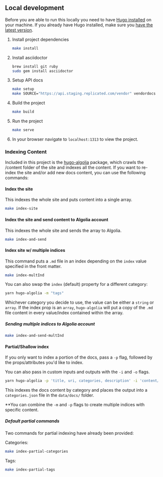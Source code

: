 ## Local development

Before you are able to run this locally you need to have [Hugo installed](https://gohugo.io/getting-started/installing/) on your machine. If you already have Hugo installed, make sure you [have the latest version](https://gohugo.io/getting-started/installing/#upgrade-hugo).

1. Install project dependencies
   ```bash
   make install
   ```

2. Install asciidoctor
   ```bash
   brew install git ruby
   sudo gem install asciidoctor
   ```

3. Setup API docs
   ```bash
   make setup
   make SOURCE="https://api.staging.replicated.com/vendor" vendordocs
   ```

4. Build the project
   ```bash
   make build
   ```

5. Run the project
   ```bash
   make serve
   ```

6. In your browser navigate to `localhost:1313` to view the project.

### Indexing Content

Included in this project is the [hugo-algolia](https://github.com/10Dimensional/help-center) package, which crawls the /content folder of the site and indexes all the content. If you want to re-index the site and/or add new docs content, you can use the following commands:

#### Index the site 
This indexes the whole site and puts content into a single array.

```bash
make index-site
```

#### Index the site and send content to Algolia account
This indexes the whole site and sends the array to Algolia.

```bash
make index-and-send
```

#### Index site w/ multiple indices 
This command puts a `.md` file in an index depending on the `index` value specified in the front matter. 
```bash
make index-multInd
```

You can also swap the `index` (default) property for a different category:
```bash
yarn hugo-algolia -m "tags"
```

Whichever category you decide to use, the value can be either a `string` or `array`. If the index prop is an `array`, `hugo-algolia` will put a copy of the `.md` file content in every value/index contained within the array.

##### Sending multiple indices to Algolia account
```bash
make index-and-send-multInd
```

#### Partial/Shallow index
If you only want to index a portion of the docs, pass a `-p` flag, followed by the props/attributes you'd like to index.

You can also pass in custom inputs and outputs with the `-i` and `-o` flags.

```bash
yarn hugo-algolia -p 'title, uri, categories, description' -i 'content/docs/**' -o 'data/docs/categories.json'
```

This indexes the docs content by category and places the output into a `categories.json` file in the `data/docs/` folder.

**You can combine the `-m` and `-p` flags to create multiple indices with specific content.

##### Default partial commands
Two commands for partial indexing have already been provided:

Categories:
```bash
make index-partial-categories
```


Tags:
```bash
make index-partial-tags
```





